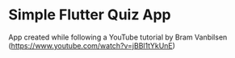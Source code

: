 # Simple Flutter Quiz App

App created while following a YouTube tutorial by Bram Vanbilsen (https://www.youtube.com/watch?v=jBBl1tYkUnE)
